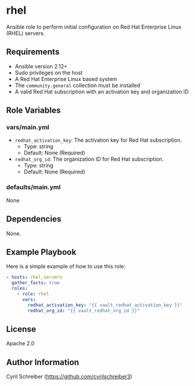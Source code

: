rhel
=======================

Ansible role to perform initial configuration on Red Hat Enterprise Linux (RHEL) servers.

Requirements
------------

- Ansible version 2.12+
- Sudo privileges on the host
- A Red Hat Enterprise Linux based system
- The `community.general` collection must be installed
- A valid Red Hat subscription with an activation key and organization ID

Role Variables
--------------

### vars/main.yml

- `redhat_activation_key`: The activation key for Red Hat subscription.
  - Type: string
  - Default: None (Required)
- `redhat_org_id`: The organization ID for Red Hat subscription.
  - Type: string
  - Default: None (Required)

### defaults/main.yml

None

Dependencies
------------

None.

Example Playbook
----------------

Here is a simple example of how to use this role:

```yaml
- hosts: rhel_servers
  gather_facts: true
  roles:
    - role: rhel
      vars:
        redhat_activation_key: "{{ vault_redhat_activation_key }}"
        redhat_org_id: "{{ vault_redhat_org_id }}"
```

License
-------

Apache 2.0

Author Information
------------------

Cyril Schreiber (https://github.com/cyrilschreiber3)
